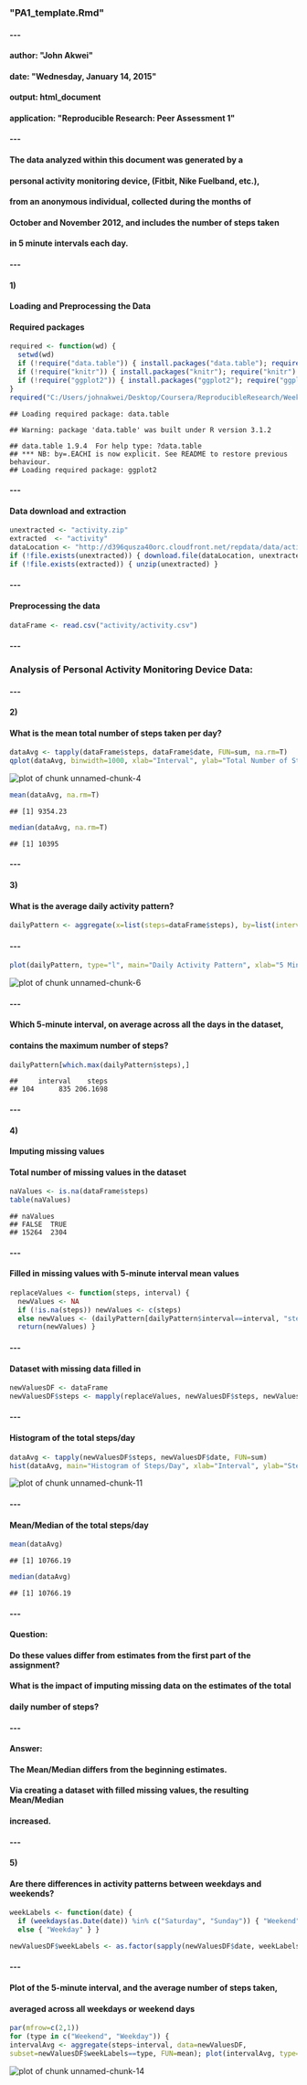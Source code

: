### "PA1_template.Rmd"
#### ---
#### author: "John Akwei"
#### date: "Wednesday, January 14, 2015"
#### output: html_document
#### application: "Reproducible Research: Peer Assessment 1"
#### ---
#### The data analyzed within this document was generated by a
#### personal activity monitoring device, (Fitbit, Nike Fuelband, etc.),
#### from an anonymous individual, collected during the months of
#### October and November 2012, and includes the number of steps taken
#### in 5 minute intervals each day.
#### ---
#### 1)
#### Loading and Preprocessing the Data
#### Required packages

```r
required <- function(wd) {
  setwd(wd)
  if (!require("data.table")) { install.packages("data.table"); require("data.table") }
  if (!require("knitr")) { install.packages("knitr"); require("knitr") }
  if (!require("ggplot2")) { install.packages("ggplot2"); require("ggplot2") }
}
required("C:/Users/johnakwei/Desktop/Coursera/ReproducibleResearch/Week2/RepData_PeerAssessment1")
```

```
## Loading required package: data.table
```

```
## Warning: package 'data.table' was built under R version 3.1.2
```

```
## data.table 1.9.4  For help type: ?data.table
## *** NB: by=.EACHI is now explicit. See README to restore previous behaviour.
## Loading required package: ggplot2
```
#### ---
#### Data download and extraction

```r
unextracted <- "activity.zip"
extracted  <- "activity"
dataLocation <- "http://d396qusza40orc.cloudfront.net/repdata/data/activity.zip"
if (!file.exists(unextracted)) { download.file(dataLocation, unextracted) }
if (!file.exists(extracted)) { unzip(unextracted) }
```
#### ---
#### Preprocessing the data

```r
dataFrame <- read.csv("activity/activity.csv")
```
#### ---
### Analysis of Personal Activity Monitoring Device Data:
#### ---
#### 2)
#### What is the mean total number of steps taken per day?

```r
dataAvg <- tapply(dataFrame$steps, dataFrame$date, FUN=sum, na.rm=T)
qplot(dataAvg, binwidth=1000, xlab="Interval", ylab="Total Number of Steps")
```

![plot of chunk unnamed-chunk-4](figure/unnamed-chunk-4-1.png) 

```r
mean(dataAvg, na.rm=T)
```

```
## [1] 9354.23
```

```r
median(dataAvg, na.rm=T)
```

```
## [1] 10395
```
#### ---
#### 3)
#### What is the average daily activity pattern?

```r
dailyPattern <- aggregate(x=list(steps=dataFrame$steps), by=list(interval=dataFrame$interval), FUN=mean, na.rm=T)
```
#### ---

```r
plot(dailyPattern, type="l", main="Daily Activity Pattern", xlab="5 Minute Intervals", ylab="Average Steps Taken")
```

![plot of chunk unnamed-chunk-6](figure/unnamed-chunk-6-1.png) 

#### ---
#### Which 5-minute interval, on average across all the days in the dataset,
#### contains the maximum number of steps?

```r
dailyPattern[which.max(dailyPattern$steps),]
```

```
##     interval    steps
## 104      835 206.1698
```
#### ---
#### 4)
#### Imputing missing values
#### Total number of missing values in the dataset

```r
naValues <- is.na(dataFrame$steps)
table(naValues)
```

```
## naValues
## FALSE  TRUE 
## 15264  2304
```
#### ---
#### Filled in missing values with 5-minute interval mean values

```r
replaceValues <- function(steps, interval) {
  newValues <- NA
  if (!is.na(steps)) newValues <- c(steps)
  else newValues <- (dailyPattern[dailyPattern$interval==interval, "steps"])
  return(newValues) }
```
#### ---
#### Dataset with missing data filled in

```r
newValuesDF <- dataFrame
newValuesDF$steps <- mapply(replaceValues, newValuesDF$steps, newValuesDF$interval)
```
#### ---
#### Histogram of the total steps/day

```r
dataAvg <- tapply(newValuesDF$steps, newValuesDF$date, FUN=sum)
hist(dataAvg, main="Histogram of Steps/Day", xlab="Interval", ylab="Steps")
```

![plot of chunk unnamed-chunk-11](figure/unnamed-chunk-11-1.png) 

#### ---
#### Mean/Median of the total steps/day

```r
mean(dataAvg)
```

```
## [1] 10766.19
```

```r
median(dataAvg)
```

```
## [1] 10766.19
```
#### ---
#### Question:
#### Do these values differ from estimates from the first part of the assignment?
#### What is the impact of imputing missing data on the estimates of the total
#### daily number of steps?
#### ---
#### Answer:
#### The Mean/Median differs from the beginning estimates.
#### Via creating a dataset with filled missing values, the resulting Mean/Median
#### increased.
#### ---
#### 5)
#### Are there differences in activity patterns between weekdays and weekends?

```r
weekLabels <- function(date) {
  if (weekdays(as.Date(date)) %in% c("Saturday", "Sunday")) { "Weekend"}
  else { "Weekday" } }

newValuesDF$weekLabels <- as.factor(sapply(newValuesDF$date, weekLabels))
```
#### ---
#### Plot of the 5-minute interval, and the average number of steps taken,
#### averaged across all weekdays or weekend days

```r
par(mfrow=c(2,1))
for (type in c("Weekend", "Weekday")) {
intervalAvg <- aggregate(steps~interval, data=newValuesDF,
subset=newValuesDF$weekLabels==type, FUN=mean); plot(intervalAvg, type="l", main=type) }
```

![plot of chunk unnamed-chunk-14](figure/unnamed-chunk-14-1.png) 
